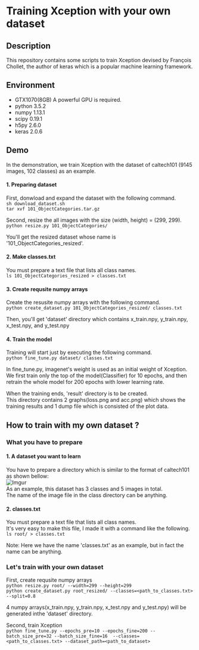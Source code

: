 Training Xception with your own dataset
====================================

## Description  
This repository contains some scripts to train Xception devised by François Chollet, the author of keras which is a popular machine learning framework.  

## Environment
* GTX1070(8GB) A powerful GPU is required.
* python 3.5.2
* numpy 1.13.1
* scipy 0.19.1
* h5py 2.6.0
* keras 2.0.6

## Demo
In the demonstration, we train Xception with the dataset of caltech101
(9145 images, 102 classes) as an example.  

#### 1. Preparing dataset
First, donwload and expand the dataset with the following command.  
`sh download_dataset.sh`  
`tar xvf 101_ObjectCategories.tar.gz`  

Second, resize the all images with the size (width, height) = (299, 299).  
`python resize.py 101_ObjectCategories/`

You'll get the resized dataset whose name is '101\_ObjectCategories\_resized'.

#### 2. Make classes.txt
You must prepare a text file that lists all class names.  
`ls 101_ObjectCategories_resized > classes.txt`  

#### 3. Create requsite numpy arrays
Create the resusite numpy arrays with the following command.  
`python create_dataset.py 101_ObjectCategories_resized/ classes.txt`  

Then, you'll get 'dataset' directory which contains
x\_train.npy, y\_train.npy, x\_test.npy, and y\_test.npy  

#### 4. Train the model
Training will start just by executing the following command.  
`python fine_tune.py dataset/ classes.txt`  

In fine\_tune.py, imagenet's weight is used as an initial weight of Xception.  
We first train only the top of the model(Classifier) for 10 epochs, and
then retrain the whole model for 200 epochs with lower learning rate.  

When the training ends, 'result' directory is to be created.  
This directory contains 2 graphs(loss.png and acc.png) which shows the
training results and 1 dump file which is consisted of the plot data.


## How to train with my own dataset ?
### What you have to prepare
#### 1. A dataset you want to learn
You have to prepare a directory which is similar to the format of caltech101
as shown bellow:  
![Imgur](http://i.imgur.com/qBa9cKr.png)  
As an example, this dataset has 3 classes and 5 images in total.  
The name of the image file in the class directory can be anything.  

#### 2. classes.txt
You must prepare a text file that lists all class names.  
It's very easy to make this file, I made it with a command like the following.  
`ls root/ > classes.txt`  

Note: Here we have the name 'classes.txt' as an example, but in fact the name can be anything.  

### Let's train with your own dataset
First, create requsite numpy arrays  
`python resize.py root/ --width=299 --height=299`  
`python create_dataset.py root_resized/ --classes=<path_to_classes.txt> --split=0.8`  

4 numpy arrays(x\_train.npy, y\_train.npy, x\_test.npy and y\_test.npy) will
be generated inthe 'dataset' directory.

Second, train Xception  
`python fine_tune.py --epochs_pre=10 --epochs_fine=200
--batch_size_pre=32 --batch_size_fine=16  --classes=<path_to_classes.txt>
--dataset_path=<path_to_dataset>`  
